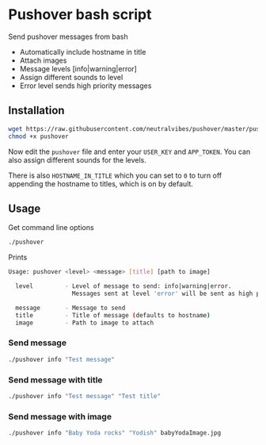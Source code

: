 # Pushover bash script

Send pushover messages from bash

* Automatically include hostname in title
* Attach images
* Message levels [info|warning|error]
* Assign different sounds to level
* Error level sends high priority messages

## Installation

```bash
wget https://raw.githubusercontent.com/neutralvibes/pushover/master/pushover
chmod +x pushover
```

Now edit the `pushover` file and enter your  `USER_KEY` and `APP_TOKEN`. You can also assign different sounds for the levels.

There is also `HOSTNAME_IN_TITLE` which you can set to `0` to turn off appending the hostname to titles, which is on by default.

## Usage

Get command line options

```bash
./pushover
```

Prints

```bash
Usage: pushover <level> <message> [title] [path to image]

  level         - Level of message to send: info|warning|error.
                  Messages sent at level 'error' will be sent as high priority.

  message       - Message to send
  title         - Title of message (defaults to hostname)
  image         - Path to image to attach
```

### Send message

```bash
./pushover info "Test message"
```

### Send message with title

```bash
./pushover info "Test message" "Test title"
```

### Send message with image

```bash
./pushover info "Baby Yoda rocks" "Yodish" babyYodaImage.jpg
```
